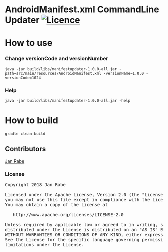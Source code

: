# AndroidManifest.xml CommandLine Updater  [![Licence](https://img.shields.io/badge/licence-Apache%202-blue.svg)](https://raw.githubusercontent.com/kibotu/KalmanRx/master/LICENSE)

# How to use

### Change versionCode and versionNumber

    java -jar build/libs/manifestupdater-1.0.0-all.jar -path=src/main/resources/AndroidManifest.xml -versionName=1.0.0 -versionCode=1024

### Help

    java -jar build/libs/manifestupdater-1.0.0-all.jar -help

# How to build

    gradle clean build

## Contributors

[Jan Rabe](jan.rabe@kibotu.net)

### License
<pre>
Copyright 2018 Jan Rabe

Licensed under the Apache License, Version 2.0 (the "License");
you may not use this file except in compliance with the License.
You may obtain a copy of the License at

   http://www.apache.org/licenses/LICENSE-2.0

Unless required by applicable law or agreed to in writing, software
distributed under the License is distributed on an "AS IS" BASIS,
WITHOUT WARRANTIES OR CONDITIONS OF ANY KIND, either express or implied.
See the License for the specific language governing permissions and
limitations under the License.
</pre>